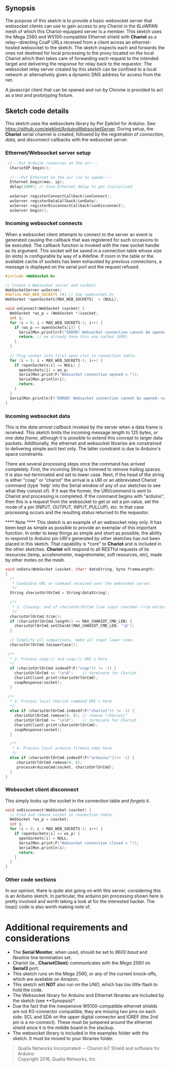 ## Synopsis
The purpose of this sketch is to provide a basic websocket server that websocket clients can
use to gain access to any Chariot in the 6LoWPAN mesh of which this Chariot-equipped server is a member. This sketch uses the Mega 2560 and W5100-compatible Ethernet shield with **Chariot** as a relay--directing CoaP URLs received from a client across an ethernet-hosted websocket to the sketch. The sketch inspects each and forwards the ones not destined for local processing to the proxy located on the local Chariot which then takes care of forwarding each request to the intended target and delivering the response for relay back to the requestor. The websocket relay server created by this sketch can be confined to a local network or alternatively given a dynamic DNS address for access from the net.
 
A javascript client that can be opened and run by Chrome is provided to act as a test and prototyping fixture.  

## Sketch code details
This sketch uses the websockets library  by Per Ejeklint for Arduino. See: 
<https://github.com/ejeklint/ArduinoWebsocketServer>. During setup, the **Chariot** serial channel is created, followed by the registration of *connection*, *data*, and *disconnect* 
callbacks with the websocket server.
### Ethernet/Websocket server setup ###
```c++
 //---Put Arduino resources on the air---
  ChariotEP.begin();
  
  //---Put Ethernet on the air (so to speak)---
  Ethernet.begin(mac, ip);
  delay(1000); // Give Ethernet delay to get initialized
  
  wsServer.registerConnectCallback(&onConnect);
  wsServer.registerDataCallback(&onData);
  wsServer.registerDisconnectCallback(&onDisconnect);  
  wsServer.begin();
```
### Incoming websocket connects ###
When a websocket client attempts to connect to the server an event is generated causing the callback that was registered for such occasions to be executed. The callback function is invoked with the new socket handle as its argument. This socket will be saved in a connection table whose size (in slots) is configurable by way of a #define. If room in the table or the available cache of sockets has been exhausted by previous connections, a message is displayed on the serial port and the request refused.

```c++
#include <WebSocket.h>

// Create a Websocket server and sockets
WebSocketServer wsServer;
#define MAX_WEB_SOCKETS (4) // See <websocket.h>
WebSocket *openSockets[MAX_WEB_SOCKETS]  = {NULL};

void onConnect(WebSocket &socket) {
  WebSocket *ws_p = (WebSocket *)&socket;
  int i;
  for (i = 0; i < MAX_WEB_SOCKETS-1; i++) {
    if (ws_p == openSockets[i]) {
      SerialMon.println(F("ERROR! Websocket connection cannot be opened--no available sockets."));
      return; // we already have this one cached (ERR)
    }
  }
  
  // Plug socket into first open slot in connection table.
  for (i = 0; i < MAX_WEB_SOCKETS-1; i++) {
    if (openSockets[i] == NULL) {
      openSockets[i] = ws_p;
      SerialMon.print(F("Websocket connection opened = "));
      SerialMon.println(i);
      return;
    }
  }
  SerialMon.println(F("ERROR! Websocket connection cannot be opened--no available slots."));
}
```
### Incoming websocket data ###
This is the *data arrival callback* invoked by the server when a data frame is received. This sketch limits the incoming message length to 125 bytes, *or one data frame*, although it is possible to extend this concept to larger data packets. Additionally, the ethernet and websocket libraries are constrained to delivering simple ascii text only. The latter constraint is due to Arduino's space constraints.

There are several processing steps once the command has arrived completely. First, the incoming *String* is trimmed to remove trailing spaces. It is also nul-terminated and set to lower case. Next, if the head of the string is either "coap" or "chariot" the arrival is a URI or an abbreviated Chariot command (type 'help' into the Serial window of any of our sketches to see what they consist of). If it was the former, the URI/command is sent to Chariot and processing is completed. If the command begins with "arduino", then this is a request from the websocket to get or set a pin value, set the mode of a pin (INPUT, OUTPUT, INPUT_PULLUP), etc. In that case processing occurs and the resulting status returned to the requestor.

**** Note ****
This sketch is an example of an websocket relay only. It has been kept as simple as possible to provide an exemplar of this important function. In order to keep things as simple and short as possible, the ability to respond to Arduino pin URI's generated by other sketches has not been placed in this sketch. That capability is *core" to **Chariot** and is included in the other sketches. **Chariot** will respond to all RESTful requests of its resources (temp, accelerometer, magnetometer, soft resources, etc), made by other motes on the mesh.
```c++
void onData(WebSocket &socket, char* dataString, byte frameLength) 
{
  /*
   * Candidate URL or command received over the websocket server.
   */
  String chariotUrlOrCmd = String(dataString);
     
  /**
   * 1. Cleanup: end of chariotUrlOrCmd line input reached--trim whitespace and nul terminate
   */
  chariotUrlOrCmd.trim();
  if (chariotUrlOrCmd.length() >= MAX_CHARIOT_CMD_LEN) {
    chariotUrlOrCmd.setCharAt(MAX_CHARIOT_CMD_LEN, '\0');
  }
  
  // Simplify all comparisons, make all input lower case.
  chariotUrlOrCmd.toLowerCase();
  
 /**
  * 2. Process coap:// and coap:// URI's here
  */
  if (chariotUrlOrCmd.indexOf(F("coap")) != -1) {
    chariotUrlOrCmd += "\n\0";    // terminate for Chariot
    ChariotClient.print(chariotUrlOrCmd);
    coapResponse(socket);
  }
    
 /**
  * 3. Process local Chariot command URI's here
  */
  else if (chariotUrlOrCmd.indexOf(F("chariot")) != -1) {
    chariotUrlOrCmd.remove(0, 8); // remove "chariot/"
    chariotUrlOrCmd += "\n\0";    // terminate for Chariot
    ChariotClient.print(chariotUrlOrCmd);
    coapResponse(socket);
  }

  /**
   * 4. Process local arduino firmata cmds here
   */
  else if (chariotUrlOrCmd.indexOf(F("arduino/"))!= -1) {
     chariotUrlOrCmd.remove(0, 8);
     processArduinoCmd(socket, chariotUrlOrCmd);
  }
}
```
### Websocket client disconnect ###
This simply looks up the socket in the connection table and *forgets* it.
```c++
void onDisconnect(WebSocket &socket) {
  // Find and remove socket in connection table.
  WebSocket *ws_p = &socket;
  int i;
  for (i = 0; i < MAX_WEB_SOCKETS-1; i++) {
    if (openSockets[i] == ws_p) {
      openSockets[i] = NULL;
      SerialMon.print(F("Websocket connection closed = "));
      SerialMon.println(i);
      return;
    }
  }
}
```
### Other code sections ###
In our opinion, there is quite alot going on with this server, considering this is an Arduino sketch. In particular, the arduino pin processing shown here is pretty involved and worth taking a look at for the interested hacker. The *loop()* code is also worth making note of.

# Additional requirements and considerations
- The **Serial Monitor**, when used, should be set to *9600 baud* and *Newline* line termination set.
- Chariot (ie., **ChariotClient**) communicates with the *Mega 2560* on **Serial3** port.
- This sketch runs on the Mega 2560, or any of the current knock-offs, which are available on Amazon. 
- This sketch will **NOT** also run on the *UNO*, which has too little flash to hold the code.
- The Websocket library for Arduino and Ethernet libraries are included by the sketch (see **Synopsis)*.
- Due the fact that the inexpensive W5100-compatible ethernet shields are not R3-connector compatible, they are missing two pins on each side: SCL and SDA on the upper digital connector and IOREF (the 2nd pin is a no-connect). These must be jumpered around the ethernet shield since it is the middle board in the stackup.
- The websocket library is included in the examples folder with the sketch. It must be moved to your libraries folder.


> Qualia Networks Incorporated -- Chariot IoT Shield and software for Arduino              
> Copyright 2016, Qualia Networks, Inc.
